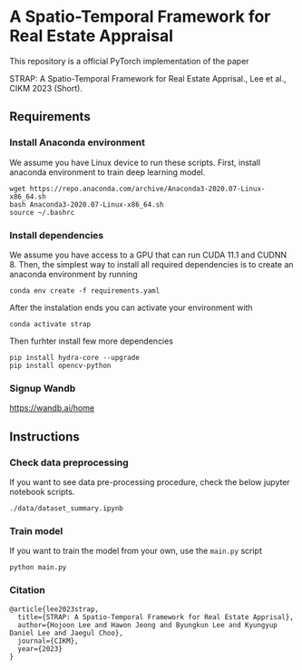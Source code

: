 # A Spatio-Temporal Framework for Real Estate Appraisal

This repository is a official PyTorch implementation of the paper

STRAP: A Spatio-Temporal Framework for Real Estate Apprisal., Lee et al., CIKM 2023 (Short).

## Requirements

### Install Anaconda environment

We assume you have Linux device to run these scripts.
First, install anaconda environment to train deep learning model.

```
wget https://repo.anaconda.com/archive/Anaconda3-2020.07-Linux-x86_64.sh
bash Anaconda3-2020.07-Linux-x86_64.sh
source ~/.bashrc
```


### Install dependencies
We assume you have access to a GPU that can run CUDA 11.1 and CUDNN 8. 
Then, the simplest way to install all required dependencies is to create an anaconda environment by running

```
conda env create -f requirements.yaml
```

After the instalation ends you can activate your environment with
```
conda activate strap
```

Then furhter install few more dependencies
```
pip install hydra-core --upgrade
pip install opencv-python
```

### Signup Wandb

https://wandb.ai/home

## Instructions

### Check data preprocessing

If you want to see data pre-processing procedure, check the below jupyter notebook scripts.

```
./data/dataset_summary.ipynb
```

### Train model

If you want to train the model from your own, use the `main.py` script

```
python main.py
```


### Citation

```
@article{lee2023strap,
  title={STRAP: A Spatio-Temporal Framework for Real Estate Apprisal},
  author={Hojoon Lee and Hawon Jeong and Byungkun Lee and Kyungyup Daniel Lee and Jaegul Choo},
  journal={CIKM},
  year={2023}
}
```